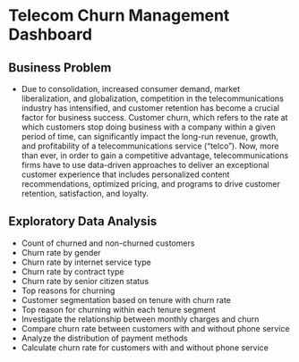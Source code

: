 # Telecom Churn Management Dashboard
## Business Problem
* Due to consolidation, increased consumer demand, market liberalization, and globalization, competition in the telecommunications industry has intensified, and customer retention has become a crucial factor for business success. Customer churn, which refers to the rate at which customers stop doing business with a company within a given period of time, can significantly impact the long-run revenue, growth, and profitability of a telecommunications service (“telco”). Now, more than ever, in order to gain a competitive advantage, telecommunications firms have to use data-driven approaches to deliver an exceptional customer experience that includes personalized content recommendations, optimized pricing, and programs to drive customer retention, satisfaction, and loyalty.

## Exploratory Data Analysis
* Count of churned and non-churned customers
* Churn rate by gender
* Churn rate by internet service type
* Churn rate by contract type
* Churn rate by senior citizen status
* Top reasons for churning
* Customer segmentation based on tenure with churn rate
* Top reason for churning within each tenure segment
* Investigate the relationship between monthly charges and churn
* Compare churn rate between customers with and without phone service
* Analyze the distribution of payment methods
* Calculate churn rate for customers with and without phone service
